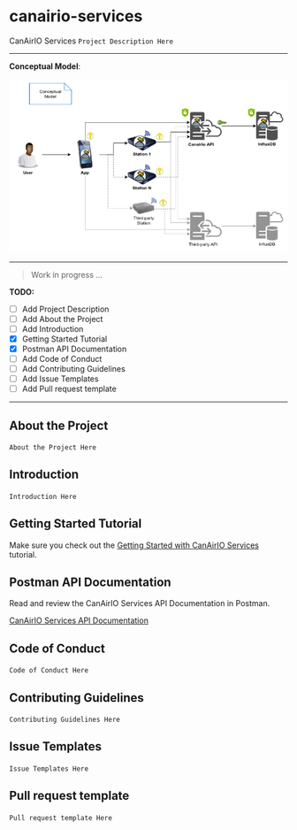 # canairio-services

CanAirIO Services `Project Description Here`

---

**Conceptual Model**:

[![Conceptual Model](./doc/Canairio-Services-Conceptual.png "Conceptual Model")](./doc/Canairio-Services-Conceptual.png)

---

> Work in progress ...

**TODO:**

- [ ] Add Project Description
- [ ] Add About the Project
- [ ] Add Introduction
- [x] Getting Started Tutorial
- [x] Postman API Documentation
- [ ] Add Code of Conduct
- [ ] Add Contributing Guidelines
- [ ] Add Issue Templates
- [ ] Add Pull request template

---

## About the Project

`About the Project Here`

## Introduction

`Introduction Here`

## Getting Started Tutorial

Make sure you check out the [Getting Started with CanAirIO Services](./doc/getting-started.md) tutorial.

## Postman API Documentation

Read and review the CanAirIO Services API Documentation in Postman.

[CanAirIO Services API Documentation](https://documenter.getpostman.com/view/2374715/TVCjx6Ba)

## Code of Conduct

`Code of Conduct Here`

## Contributing Guidelines

`Contributing Guidelines Here`

## Issue Templates

`Issue Templates Here`

## Pull request template

`Pull request template Here`
